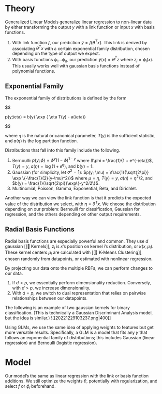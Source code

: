 

# Theory
Generalized Linear Models generalize linear regression to non-linear data by either transforming the output $y$ with a link function or input $x$ with basis functions.
1. With link function $f$, our prediction $\hat{y} = f(\theta^T x)$. This link is derived by associating $\theta^Tx$ with a certain exponential family distribution, chosen depending on the type of output we expect.
2. With basis functions $\phi_1 \ldots \phi_d$, our prediction $\hat{y}(x) = \theta^Tz$ where $z_i = \phi_i(x)$. This usually works well with gaussian basis functions instead of polynomial functions.

## Exponential Family
The exponential family of distributions is defined by the form 

$$

p(y;\eta) = b(y) \exp \{ \eta T(y) - a(\eta)\}

$$

where $\eta$ is the natural or canonical parameter, $T(y)$ is the sufficient statistic, and $a(\eta)$ is the log partition function.

Distributions that fall into this family include the following.
1. Bernoulli: $p(y; \phi) = \phi^y (1-\phi)^{1-y}$ where $\phi = \frac{1}{1 + e^{-\eta}}$, $T(y) = y$, $a(\eta) = \log(1+e^\eta)$, and $b(y) = 1$.
2. Gaussian (for simplicity, let $\sigma^2 = 1$): $p(y; \mu) = \frac{1}{\sqrt{2\pi}} \exp \{-\frac{1}{2}(y-\mu)^2\}$ where $\mu = \eta$, $T(y) = y$, $a(\eta) = \eta^2/2$, and $b(y) = \frac{1}{\sqrt{2\pi}}\exp\{-y^2/2\}$.
3. Multinomial, Poisson, Gamma, Exponential, Beta, and Dirichlet.

Another way we can view the link function is that it predicts the expected value of the distribution we select, with $\eta = \theta^T x$. We choose the distribution depending on our problem: Bernoulli for classification, Gaussian for regression, and the others depending on other output requirements.

## Radial Basis Functions
Radial basis functions are especially powerful and common. They use $d$ gaussian [[🍿 Kernels]], $z_i$ is $x$’s position on kernel $i$’s distribution, or $k(x, \mu_i)$. These kernel centers $\mu_i$ are calculated with [[🎒 K-Means Clustering]], chosen randomly from datapoints, or estimated with nonlinear regression.

By projecting our data onto the multiple RBFs, we can perform changes to our data.
1. If $d < p$, we essentially perform dimensionality reduction. Conversely, with $d > p$, we increase dimensionality.
2. With $d = p$, we switch to dual representation that relies on pairwise relationships between our datapoints.

The following is an example of two gaussian kernels for binary classification. (This is technically a Gaussian Discriminant Analysis model, but the idea is similar.)
![[20221229103237.png|400]]

Using GLMs, we use the same idea of applying weights to features but get more versatile results. Specifically, a GLM is a model that fits any $y$ that follows an exponential family of distributions; this includes Gaussian (linear regression) and Bernoulli (logistic regression).

# Model
Our model’s the same as linear regression with the link or basis function additions. We still optimize the weights $\theta$, potentially with regularization, and select $f$ or $\phi_i$ beforehand.


